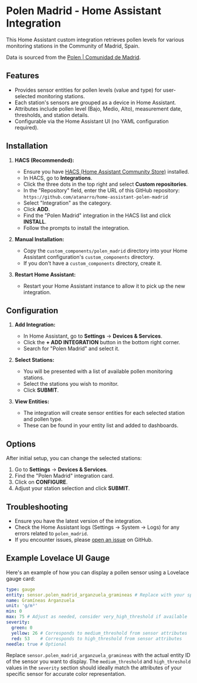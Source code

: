 # Polen Madrid - Home Assistant Integration

This Home Assistant custom integration retrieves pollen levels for various monitoring stations in the Community of Madrid, Spain.

Data is sourced from the [Polen | Comunidad de Madrid](https://www.comunidad.madrid/servicios/salud/polen).

## Features

*   Provides sensor entities for pollen levels (value and type) for user-selected monitoring stations.
*   Each station's sensors are grouped as a device in Home Assistant.
*   Attributes include pollen level (Bajo, Medio, Alto), measurement date, thresholds, and station details.
*   Configurable via the Home Assistant UI (no YAML configuration required).

## Installation

1.  **HACS (Recommended):**
    *   Ensure you have [HACS (Home Assistant Community Store)](https://hacs.xyz/) installed.
    *   In HACS, go to **Integrations**.
    *   Click the three dots in the top right and select **Custom repositories**.
    *   In the "Repository" field, enter the URL of this GitHub repository: `https://github.com/atanarro/home-assistant-polen-madrid`
    *   Select "Integration" as the category.
    *   Click **ADD**.
    *   Find the "Polen Madrid" integration in the HACS list and click **INSTALL**.
    *   Follow the prompts to install the integration.

2.  **Manual Installation:**
    *   Copy the `custom_components/polen_madrid` directory into your Home Assistant configuration's `custom_components` directory.
    *   If you don't have a `custom_components` directory, create it.
2.  **Restart Home Assistant:**
    *   Restart your Home Assistant instance to allow it to pick up the new integration.

## Configuration

1.  **Add Integration:**
    *   In Home Assistant, go to **Settings** -> **Devices & Services**.
    *   Click the **+ ADD INTEGRATION** button in the bottom right corner.
    *   Search for "Polen Madrid" and select it.

2.  **Select Stations:**
    *   You will be presented with a list of available pollen monitoring stations.
    *   Select the stations you wish to monitor.
    *   Click **SUBMIT**.

3.  **View Entities:**
    *   The integration will create sensor entities for each selected station and pollen type.
    *   These can be found in your entity list and added to dashboards.

## Options

After initial setup, you can change the selected stations:

1.  Go to **Settings** -> **Devices & Services**.
2.  Find the "Polen Madrid" integration card.
3.  Click on **CONFIGURE**.
4.  Adjust your station selection and click **SUBMIT**.

## Troubleshooting

*   Ensure you have the latest version of the integration.
*   Check the Home Assistant logs (Settings -> System -> Logs) for any errors related to `polen_madrid`.
*   If you encounter issues, please [open an issue](https://github.com/atanarro/home-assistant-polen-madrid/issues) on GitHub.

## Example Lovelace UI Gauge

Here's an example of how you can display a pollen sensor using a Lovelace gauge card:

```yaml
type: gauge
entity: sensor.polen_madrid_arganzuela_gramineas # Replace with your specific sensor
name: Gramíneas Arganzuela
unit: 'g/m³'
min: 0
max: 75 # Adjust as needed, consider very_high_threshold if available
severity:
  green: 0
  yellow: 26 # Corresponds to medium_threshold from sensor attributes
  red: 53    # Corresponds to high_threshold from sensor attributes
needle: true # Optional
```

Replace `sensor.polen_madrid_arganzuela_gramineas` with the actual entity ID of the sensor you want to display. The `medium_threshold` and `high_threshold` values in the `severity` section should ideally match the attributes of your specific sensor for accurate color representation.
